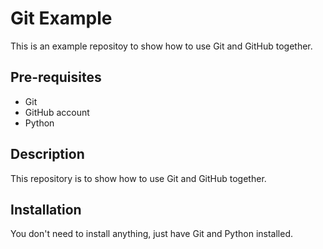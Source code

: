 # Git Example

This is an example repositoy to show how to use Git and GitHub together.


## Pre-requisites

- Git
- GitHub account
- Python


## Description

This repository is to show how to use Git and GitHub together.


## Installation

You don't need to install anything, just have Git and Python installed.